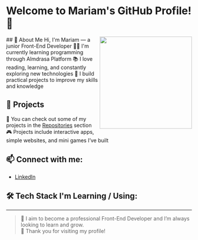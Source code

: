 # Welcome to Mariam's GitHub Profile! 👋

<img align="right" src="https://github.com/mariam-zakaria754/mariam-zakaria754/blob/main/hijabi-dev.png?raw=true" width="250"/>
## 🔭 About Me
Hi, I'm Mariam — a junior Front-End Developer  
👩‍💻 I'm currently learning programming through Almdrasa Platform  
📚 I love reading, learning, and constantly exploring new technologies  
🚀 I build practical projects to improve my skills and knowledge

## 📂 Projects
🌟 You can check out some of my projects in the [Repositories](https://github.com/yourusername?tab=repositories) section  
🎮 Projects include interactive apps, simple websites, and mini games I’ve built

## 📫 Connect with me:
- [LinkedIn](https://www.linkedin.com/in/mariam-zakaria-b11139294)



## 🛠️ Tech Stack I'm Learning / Using:


---

> 🎯 I aim to become a professional Front-End Developer and I’m always looking to learn and grow.  
> 💖 Thank you for visiting my profile!
